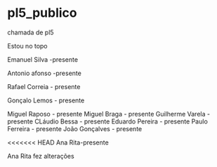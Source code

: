 # pl5_publico
chamada de pl5


Estou no topo

Emanuel Silva -presente


Antonio afonso -presente

Rafael Correia - presente

Gonçalo Lemos - presente

Miguel Raposo - presente
Miguel Braga - presente
Guilherme Varela - presente
CLáudio Bessa - presente
Eduardo Pereira - presente
Paulo Ferreira - presente
João Gonçalves - presente

<<<<<<< HEAD
Ana Rita-presente

Ana Rita fez alterações
